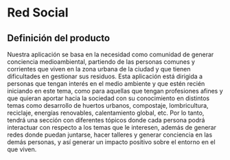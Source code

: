 # Red Social

## Definición del producto

Nuestra aplicación se basa en la necesidad como comunidad de generar conciencia medioambiental, partiendo de las personas comunes y corrientes que viven en la zona urbana de la ciudad y que tienen dificultades en gestionar sus residuos. Esta aplicación está dirigida a personas que tengan interés en el medio ambiente y que estén recién iniciando en este tema, como para aquellas que tengan profesiones afines y que quieran aportar hacia la sociedad con su conocimiento en distintos temas como desarrollo de huertos urbanos, compostaje, lombricultura, reciclaje, energías renovables, calentamiento global, etc.
Por lo tanto, tendrá una sección con diferentes tópicos donde cada persona podrá interactuar con respecto a los temas que le interesen, además de generar redes donde puedan juntarse, hacer talleres y generar conciencia en las demás personas, y así generar un impacto positivo sobre el entorno en el que viven. 
